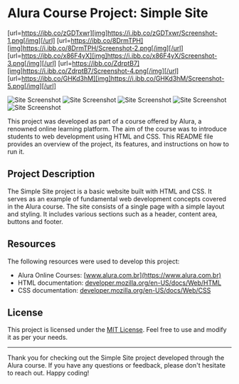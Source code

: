 # Alura Course Project: Simple Site

[url=https://ibb.co/zGDTxwr][img]https://i.ibb.co/zGDTxwr/Screenshot-1.png[/img][/url] [url=https://ibb.co/8DrmTPH][img]https://i.ibb.co/8DrmTPH/Screenshot-2.png[/img][/url] [url=https://ibb.co/x86F4yX][img]https://i.ibb.co/x86F4yX/Screenshot-3.png[/img][/url] [url=https://ibb.co/ZdrptB7][img]https://i.ibb.co/ZdrptB7/Screenshot-4.png[/img][/url] [url=https://ibb.co/GHKd3hM][img]https://i.ibb.co/GHKd3hM/Screenshot-5.png[/img][/url]

![Site Screenshot](https://ibb.co/zGDTxwr)
![Site Screenshot](https://ibb.co/8DrmTPH)
![Site Screenshot](https://ibb.co/x86F4yX)
![Site Screenshot](https://ibb.co/ZdrptB7)
![Site Screenshot](https://ibb.co/GHKd3hM)

This project was developed as part of a course offered by Alura, a renowned online learning platform. The aim of the course was to introduce students to web development using HTML and CSS. This README file provides an overview of the project, its features, and instructions on how to run it.

## Project Description

The Simple Site project is a basic website built with HTML and CSS. It serves as an example of fundamental web development concepts covered in the Alura course. The site consists of a single page with a simple layout and styling. It includes various sections such as a header, content area, buttons and footer.

## Resources

The following resources were used to develop this project:

- Alura Online Courses: [www.alura.com.br](https://www.alura.com.br)
- HTML documentation: [developer.mozilla.org/en-US/docs/Web/HTML](https://developer.mozilla.org/en-US/docs/Web/HTML)
- CSS documentation: [developer.mozilla.org/en-US/docs/Web/CSS](https://developer.mozilla.org/en-US/docs/Web/CSS)

## License

This project is licensed under the [MIT License](LICENSE). Feel free to use and modify it as per your needs.

---

Thank you for checking out the Simple Site project developed through the Alura course. If you have any questions or feedback, please don't hesitate to reach out. Happy coding!
